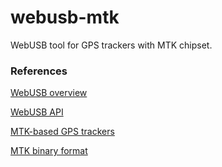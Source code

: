 # webusb-mtk
WebUSB tool for GPS trackers with MTK chipset.

### References

[WebUSB overview](https://developers.google.com/web/updates/2016/03/access-usb-devices-on-the-web)

[WebUSB API](https://wicg.github.io/webusb/)

[MTK-based GPS trackers](https://www.bt747.org/compatible_gps)

[MTK binary format](https://www.gpsbabel.org/htmldoc-development/fmt_mtk-bin.html)

